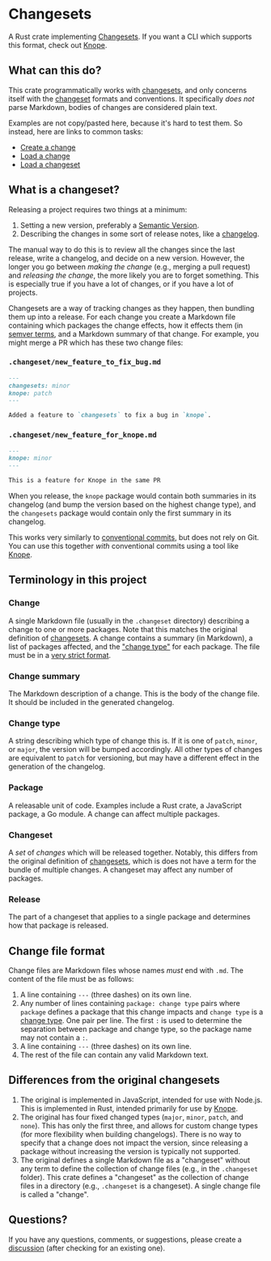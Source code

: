# Changesets

A Rust crate implementing [Changesets]. If you want a CLI which supports this format, check out [Knope].

## What can this do?

This crate programmatically works with [changesets], and only concerns itself with the [changeset][changesets] formats and conventions. It specifically _does not_ parse Markdown, bodies of changes are considered plain text.

Examples are not copy/pasted here, because it's hard to test them. So instead, here are links to common tasks:

- [Create a change](https://github.com/knope-dev/changesets/blob/61a3f4887e23af02542da66428d4364ee6025f00/tests/change.rs#L5)
- [Load a change](https://github.com/knope-dev/changesets/blob/61a3f4887e23af02542da66428d4364ee6025f00/tests/change.rs#LL46C6-L46C6)
- [Load a changeset](https://github.com/knope-dev/changesets/blob/61a3f4887e23af02542da66428d4364ee6025f00/tests/change_set.rs#L5)

## What is a changeset?

Releasing a project requires two things at a minimum:

1. Setting a new version, preferably a [Semantic Version][semver].
2. Describing the changes in some sort of release notes, like a [changelog](https://keepachangelog.com).

The manual way to do this is to review all the changes since the last release, write a changelog, and decide on a new version. However, the longer you go between _making the change_ (e.g., merging a pull request) and _releasing the change_, the more likely you are to forget something. This is especially true if you have a lot of changes, or if you have a lot of projects.

Changesets are a way of tracking changes as they happen, then bundling them up into a release. For each change you create a Markdown file containing which packages the change effects, how it effects them (in [semver terms][semver], and a Markdown summary of that change. For example, you might merge a PR which has these two change files:

### `.changeset/new_feature_to_fix_bug.md`

```markdown
---
changesets: minor
knope: patch
---

Added a feature to `changesets` to fix a bug in `knope`.
```

### `.changeset/new_feature_for_knope.md`

```markdown
---
knope: minor
---

This is a feature for Knope in the same PR
```

When you release, the `knope` package would contain both summaries in its changelog (and bump the version based on the highest change type), and the `changesets` package would contain only the first summary in its changelog.

This works very similarly to [conventional commits](https://www.conventionalcommits.org/en/v1.0.0/), but does not rely on Git. You can use this together _with_ conventional commits using a tool like [Knope].

## Terminology in this project

### Change

A single Markdown file (usually in the `.changeset` directory) describing a change to one or more packages. Note that this matches the original definition of [changesets]. A change contains a summary (in Markdown), a list of packages affected, and the ["change type"](#change-type) for each package. The file must be in a [very strict format](#change-file-format).

### Change summary

The Markdown description of a change. This is the body of the change file. It should be included in the generated changelog.

### Change type

A string describing which type of change this is. If it is one of `patch`, `minor`, or `major`, the version will be bumped accordingly. All other types of changes are equivalent to `patch` for versioning, but may have a different effect in the generation of the changelog.

### Package

A releasable unit of code. Examples include a Rust crate, a JavaScript package, a Go module. A change can affect multiple packages.

### Changeset

A _set_ of _changes_ which will be released together. Notably, this differs from the original definition of [changesets], which is does not have a term for the bundle of multiple changes. A changeset may affect any number of packages.

### Release

The part of a changeset that applies to a single package and determines how that package is released.

## Change file format

Change files are Markdown files whose names _must_ end with `.md`. The content of the file must be as follows:

1. A line containing `---` (three dashes) on its own line.
2. Any number of lines containing `package: change type` pairs where `package` defines a package that this change impacts and `change type` is a [change type](#change-type). One pair per line. The first `:` is used to determine the separation between package and change type, so the package name may not contain a `:`.
3. A line containing `---` (three dashes) on its own line.
4. The rest of the file can contain any valid Markdown text.

## Differences from the original changesets

1. The original is implemented in JavaScript, intended for use with Node.js. This is implemented in Rust, intended primarily for use by [Knope].
2. The original has four fixed changed types (`major`, `minor`, `patch`, and `none`). This has only the first three, and allows for custom change types (for more flexibility when building changelogs). There is no way to specify that a change does not impact the version, since releasing a package without increasing the version is typically not supported.
3. The original defines a single Markdown file as a "changeset" without any term to define the collection of change files (e.g., in the `.changeset` folder). This crate defines a "changeset" as the collection of change files in a directory (e.g., `.changeset` is a changeset). A single change file is called a "change".

## Questions?

If you have any questions, comments, or suggestions, please create a [discussion] (after checking for an existing one).

[semver]: https://semver.org/
[changesets]: https://github.com/changesets/changesets
[Knope]: https://github.com/knope-dev/knope
[discussion]: https://github.com/knope-dev/changesets/discussions
